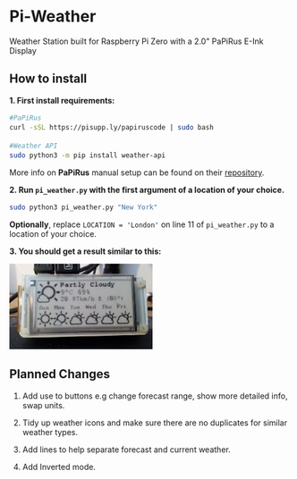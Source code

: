 # Pi-Weather

Weather Station built for Raspberry Pi Zero with a 2.0" PaPiRus E-Ink Display

## How to install

**1. First install requirements:**

```bash
#PaPiRus
curl -sSL https://pisupp.ly/papiruscode | sudo bash

#Weather API
sudo python3 -m pip install weather-api
```

More info on **PaPiRus** manual setup can be found on their [repository](https://www.github.com/PiSupply/PaPiRus).

**2. Run `pi_weather.py` with the first argument of a location of your choice.**

```bash
sudo python3 pi_weather.py "New York"
```

**Optionally**, replace `LOCATION = 'London'` on line 11 of `pi_weather.py` to a location of your choice.

**3. You should get a result similar to this:**

![Image of Pi-Weather](/docs/result.jpg)

## Planned Changes

1. Add use to buttons e.g change forecast range, show more detailed info, swap units.

2. Tidy up weather icons and make sure there are no duplicates for similar weather types.

3. Add lines to help separate forecast and current weather.

4. Add Inverted mode.
